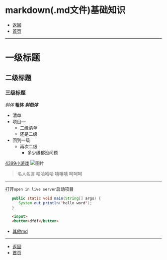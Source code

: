 # markdown(.md文件)基础知识

- [返回](https://code.aliyun.com/kangxianghui/studywrod/tree/master/%E5%A4%A7%E4%BA%8C%E5%AD%A6%E4%B9%A0%E7%9F%A5%E8%AF%86%E7%82%B9/web)
- [首页](https://code.aliyun.com/kangxianghui/studywrod/tree/master)
---
# 一级标题

## 二级标题

### 三级标题

*斜体*
**粗体**
***斜粗体***

- 清单
- 项目—
  - 二级清单
  - 还是二级
- 回到一级
  - 再次二级
    - 多少级都没问题

[4399小游戏](https://www.4399.com)
![图片](https://code.aliyun.com/kangxianghui/studywrod/blob/master/%E5%A4%A7%E4%BA%8C%E5%AD%A6%E4%B9%A0%E7%9F%A5%E8%AF%86%E7%82%B9/web/image/t8908h.jpg)

> 名人名言
> 哈哈哈哈
嘻嘻嘻
呵呵呵

---

打开`open in live server`启动项目

```java
   public static void main(String[] args) {
      System.out.println('hello word');
   }
```

```html
   <input>
   <button>dfdf</button>
```

- [其他md](other.md)
---
- [返回](https://code.aliyun.com/kangxianghui/studywrod/tree/master/%E5%A4%A7%E4%BA%8C%E5%AD%A6%E4%B9%A0%E7%9F%A5%E8%AF%86%E7%82%B9/web)
- [首页](https://code.aliyun.com/kangxianghui/studywrod/tree/master)